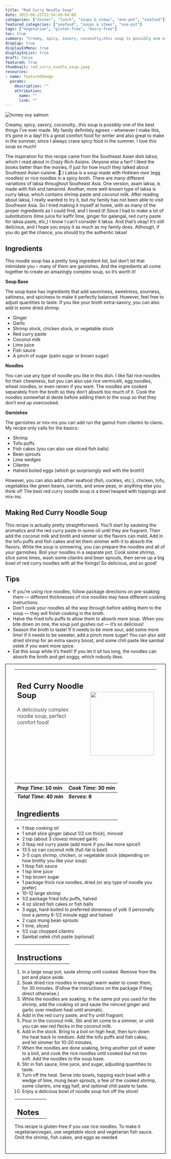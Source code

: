 ```yaml
---
title: "Red Curry Noodle Soup"
date: 2023-06-22T22:54:49-04:00
categories: ["dinner", "lunch", "soups & stews", "one-pot", "seafood"]
featured_categories: ["seafood", "soups & stews", "one-pot"]
tags: ["vegetarian", "gluten-free", "dairy-free"]
toc: true
summary: "Creamy, spicy, savory, coconutty…this soup is possibly one of the best things I’ve ever made. My family definitely agrees – whenever I make this, it’s gone in a day! It’s a great comfort food for winter and also great to make in the summer, since I always crave spicy food in the summer. I love this soup so much!"
dropCap: true
displayInMenu: true
displayInList: true
draft: false
featured: true
thumbnail: red_curry_noodle_soup.jpeg
resources:
- name: featuredImage
  params:
    description: ""
    attribution:
      name: ""
      link: ""
---
```



![honey soy salmon](../../red_curry_noodle_soup.jpeg)

Creamy, spicy, savory, coconutty…this soup is possibly one of the best things I’ve ever made. My family definitely agrees – whenever I make this, it’s gone in a day! It’s a great comfort food for winter and also great to make in the summer, since I always crave spicy food in the summer. I love this soup so much!

The inspiration for this recipe came from the Southeast Asian dish _laksa_, which I read about in _Crazy Rich Asians_. (Anyone else a fan? I liked the books better than the movies, if just for how much they talked about Southeast Asian cuisine. 🙂 ) Laksa is a soup made with Hokkien _mee_ (egg noodles) or rice noodles in a spicy broth. There are many different variations of laksa throughout Southeast Asia. One version, asam laksa, is made with fish and tamarind. Another, more well-known type of laksa is curry laksa, which contains shrimp paste and coconut milk. After reading about laksa, I really wanted to try it, but my family has not been able to visit Southeast Asia. So I tried making it myself at home, with as many of the proper ingredients as I could find, and I loved it! Since I had to make a lot of substitutions (lime juice for kaffir lime, ginger for galangal, red curry paste for laksa paste, etc,) I know I can’t consider it laksa. And that’s okay! It’s still delicious, and I hope you enjoy it as much as my family does. Although, if you do get the chance, you should try the authentic laksa!

## Ingredients

This noodle soup has a pretty long ingredient list, but don’t let that intimidate you – many of them are garnishes. And the ingredients all come together to create an amazingly complex soup, so it’s worth it!

**Soup Base**

The soup base has ingredients that add savoriness, sweetness, sourness, saltiness, and spiciness to make it perfectly balanced. However, feel free to adjust quantities to taste. If you like your broth extra-savory, you can also add in some dried shrimp.

- Ginger
- Garlic
- Shrimp stock, chicken stock, or vegetable stock
- Red curry paste
- Coconut milk
- Lime juice
- Fish sauce
- A pinch of sugar (palm sugar or brown sugar)

**Noodles**

You can use any type of noodle you like in this dish. I like flat rice noodles for their chewiness, but you can also use rice vermicelli, egg noodles, wheat noodles, or even ramen if you want. The noodles are cooked separately from the broth so they don’t absorb too much of it. Cook the noodles somewhat al dente before adding them to the soup so that they don’t end up overcooked.

**Garnishes**

The garnishes or mix-ins you can add run the gamut from cilantro to clams. My recipe only calls for the basics:

- Shrimp
- Tofu puffs
- Fish cakes (you can also use sliced fish balls)
- Bean sprouts
- Lime wedges
- Cilantro
- Halved boiled eggs (which go surprisingly well with the broth!)

However, you can also add other seafood (fish, cockles, etc.), chicken, tofu, vegetables like green beans, carrots, and snow peas, or anything else you think of! The best red curry noodle soup is a bowl heaped with toppings and mix-ins.

## Making Red Curry Noodle Soup

This recipe is actually pretty straightforward. You’ll start by sauteing the aromatics and the red curry paste in some oil until they are fragrant. Then add the coconut milk and broth and simmer so the flavors can meld. Add in the tofu puffs and fish cakes and let them simmer with it to absorb the flavors. While the soup is simmering, you can prepare the noodles and all of your garnishes. Boil your noodles in a separate pot. Cook some shrimp, slice some limes, wash some cilantro and bean sprouts, then serve up a big bowl of red curry noodles with all the fixings! So delicious, and so good!

## Tips

- If you’re using rice noodles, follow package directions on pre-soaking them — different thicknesses of rice noodles may have different cooking instructions.
- Don’t cook your noodles all the way through before adding them to the soup — they will finish cooking in the broth.
- Halve the fried tofu puffs to allow them to absorb more soup. When you bite down on one, the soup just gushes out — it’s so delicious!
- Season the broth to taste! If it needs to be more sour, add some more lime! If it needs to be sweeter, add a pinch more sugar! You can also add dried shrimp for an extra savory boost, and some chili paste like sambal oelek if you want more spice.
- Eat this soup while it’s fresh! If you let it sit too long, the noodles can absorb the broth and get soggy, which nobody likes.

<div style = "border-style: solid; border-width: 1px; border-color: black; padding: 2em; padding-top:0em;"> 

| <div style = "margin-bottom:10em;"><h2>Red Curry Noodle Soup</h2><p style = "font-weight: 300;">A deliciously complex noodle soup, perfect comfort food!</p></div> | <img src="../../red_curry_noodle_soup.jpeg"  width="200em" height="200em"> |
| :--- | :----: |

| _Prep Time_: 10 min  | _Cook Time_: 30 min  |
| :--- | :--- |
| **_Total Time_: 40 min** | **_Serves_: 6**  |
| <div><h2 style = "margin-top:1em; margin-bottom:0;" >Ingredients</h2></div>|   |
- 1 tbsp cooking oil
- 1 small slice ginger (about 1/2 cm thick), minced
- 2 tsp (about 3 cloves) minced garlic
- 3 tbsp red curry paste (add more if you like more spice!)
- 13.5 oz can coconut milk (full-fat is best)
- 3-5 cups shrimp, chicken, or vegetable stock (depending on how brothy you like your soup)
- 1 tbsp fish sauce
- 1 tsp lime juice
- 1 tsp brown sugar
- 1 package thick rice noodles, dried (or any type of noodle you prefer)
- 10-12 large shrimp
- 1/2 package fried tofu puffs, halved
- 4 oz sliced fish cakes or fish balls
- 3 eggs, hard-boiled to preferred doneness of yolk (I personally love a jammy 6-1/2 minute egg) and halved
- 2 cups mung bean sprouts
- 1 lime, sliced
- 1/2 cup chopped cilantro
- Sambal oelek chili paste (optional)

|   |    |
| :--- | :--- |
| <div><h2 style = "margin-top:1em; margin-bottom:0;" >Instructions</h2></div>|   |

1. In a large soup pot, saute shrimp until cooked. Remove from the pot and place aside.
2. Soak dried rice noodles in enough warm water to cover them, for 30 minutes. (Follow the instructions on the package if they direct otherwise.)
3. While the noodles are soaking, in the same pot you used for the shrimp, add the cooking oil and saute the minced ginger and garlic over medium heat until aromatic.
4. Add in the red curry paste, and fry until fragrant.
5. Pour in the coconut milk. Stir and let come to a simmer, or until you can see red flecks in the coconut milk.
6. Add in the stock. Bring to a boil on high heat, then turn down the heat back to medium. Add the tofu puffs and fish cakes, and let simmer for 10-20 minutes.
7. When the noodles are done soaking, bring another pot of water to a boil, and cook the rice noodles until cooked but not too soft. Add the noodles to the soup base.
8. Stir in fish sauce, lime juice, and sugar, adjusting quantities to taste.
9. Turn off the heat. Serve into bowls, topping each bowl with a wedge of lime, mung bean sprouts, a few of the cooked shrimp, some cilantro, one egg half, and optional chili paste to taste.
10. Enjoy a delicious bowl of noodle soup hot off the stove!

|   |    |
| :--- | :--- |
| <div><h2 style = "margin-top:1em; margin-bottom:0;" >Notes</h2></div>|   |

This recipe is gluten-free if you use rice noodles. To make it vegetarian/vegan, use vegetable stock and vegetarian fish sauce. Omit the shrimp, fish cakes, and eggs as needed.

</div>

